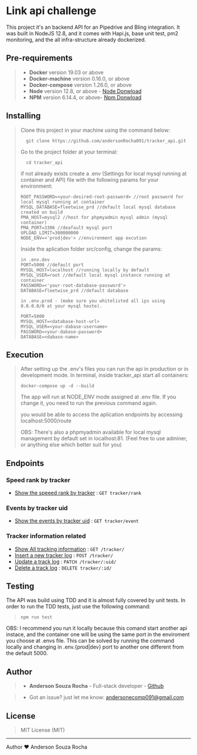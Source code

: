 # Link api challenge

This project it's an backend API for an Pipedrive and Bling integration. It was built in NodeJS 12.8, and it comes with Hapi.js, base unit test, pm2 monitoring, and the all infra-structure already dockerized.

## Pre-requirements

> - **Docker** version 19.03 or above
> - **Docker-machine** version 0.16.0, or above
> - **Docker-compose** version 1.26.0, or above
> - **Node** version 12.8, or above - [Node Donwload](https://nodejs.org/pt-br/download/)
> - **NPM** version 6.14.4, or above- [Npm Donwload](https://www.npmjs.com/package/download)

## Installing

> Clone this project in your machine using the command below:
> ```
> 	git clone https://github.com/andersonRocha091/tracker_api.git
> ```
> Go to the project folder at your terminal:
> ```
> 	cd tracker_api
> ```
> if not already exists create a .env (Settings for local mysql running at container and API) file with the following params for your environment:
> ```
>ROOT_PASSWORD=<your-desired-root-password> //root password for local mysql running at container
>MYSQL_DATABASE=fleetwise_prd //default local mysql database created on build
>PMA_HOST=mysql2 //host for phpmyadmin mysql admin (mysql container)
>PMA_PORT=3306 //deafault mysql port
>UPLOAD_LIMIT=300000000
>NODE_ENV=<'prod|dev'> //environment app excution
> ```
> Inside the aplication folder src/config, change the params:
> ```
> in .env.dev
>PORT=5000 //default port
>MYSQL_HOST=localhost //running locally by default
>MYSQL_USER=root //default local mysql instance running at container
>PASSWORD=<'your-root-database-password'>
>DATABASE=fleetwise_prd //default database
>
>in .env.prod - (make sure you whitelisted all ips using 0.0.0.0/0 at your mysql hoste).
>
>PORT=5000
>MYSQL_HOST=<database-host-url>
>MYSQL_USER=<your-dabase-username>
>PASSWORD=<your-dabase-password>
>DATABASE=<dabase-name>
> ```


## Execution

> After setting up the .env's files you can run the api in production or in development mode. 
> In terminal, inside tracker_api start all containers:
> ```
> docker-compose up -d --build
>
> ```
> The app will run at NODE_ENV mode assigned at .env file. If you change it, you need to run the previous command again. 
>
> you would be able to access the aplication endpoints by accessing localhost:5000/route
>
> OBS: There's also a phpmyadmin available for local mysql management by default set in localhost:81. (Feel free to use adminer, or anything else which better suit for you)

## Endpoints

### Speed rank by tracker

* [Show the speeed rank by tracker](rank/get.md) : `GET tracker/rank`

### Events by tracker uid

* [Show the events by tracker uid](event/get.md) : `GET tracker/event`

### Tracker information related

* [Show All tracking information](tracker/get.md) : `GET /tracker/`
* [Insert a new tracker log](tracker/post.md) : `POST /tracker/`
* [Update a track log](tacker/patch.md) : `PATCH /tracker/:uid/`
* [Delete a track log](tracker/id/delete.md) : `DELETE tracker/:id/`


## Testing

The API was build using TDD and it is almost fully covered by unit tests. In order to run the TDD tests, just use the following command:
>```
> npm run test
>```
OBS: I recommend you run it locally because this comand start another api instace, and the container one will be using the same port in the enviroment you choose at .envs file. This 
can be solved by running the command locally and changing in .env.{prod|dev} port to another
one different from the default 5000.
## Author

> - **Anderson Souza Rocha** - Full-stack developer - [Github](https://github.com/andersonRocha091) 

> - Got an issue? just let me know: andersonecomp091@gmail.com


## License 

> MIT License (MIT)

---
Author ❤ Anderson Souza Rocha
